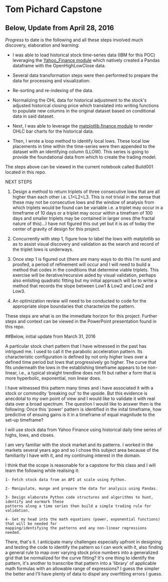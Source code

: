 # Tom Pichard Capstone

## Below, Update from April 28, 2016

_Progress_ to date is the following and all these steps involved much discovery, elaboration and learning:

* I was able to load historical stock time-series data (IBM for this POC) leveraging the [Yahoo_Finance module]( https://pypi.python.org/pypi/yahoo-finance/1.2.1#usage-examples) which natively created a Pandas dataframe with the OpenHighLowClose data.

* Several data transformation steps were then performed to prepare the data for processing and visualization:
 * Re-sorting and re-indexing of the data.
 * Normalizing the OHL data for historical adjustment to the stock's adjusted historical closing price which translated into writing functions to populate new columns in the original dataset based on conditional data in said dataset.

* Next, I was able to leverage the [matplotlib.finance module](http://matplotlib.org/api/finance_api.html) to render OHLC bar charts for the historical data.

* Then, I wrote a loop method to identify local lows. These local low placements in time within the time-series were then appended to the dataset with an identifying column (LLOW). This series is going to provide the foundational data from which to create the trading model.

The steps above can be viewed in the current notebook called Build001 located in this repo. 

NEXT STEPS

1. Design a method to return triplets of three consecutive lows that are all higher than each other i.e. L1<L2<L3. This is not trivial in the sense that these may not be consecutive lows and the window of analysis from which triplets would be found can be variable i.e. a triplet may occur in a timeframe of 10 days or a triplet may occur within a timefram of 100 days and smaller triplets may be contained in larger ones (the fractal nature of this)...I have not figured this out yet but it is as of today the center of gravity of design for this project.

2. Concurrently with step 1, figure how to label the lows with matplotlib so as to assist visual discovery and validation as the search and record of the triplet lows is underways.

3. Once step 1 is figured out (there are many ways to do this I'm sure) and proofed, a period of refinement will occur and I will need to build a method that codes in the conditions that determine viable triplets. This exercise will be iterative/recursive aided by visual validation, perhaps also enlisting quadratic fitting but my initial approach will be to write a method that records the slope between Low1 & Low2 and Low2 and Low3.
 
4. An optimization review will need to be conducted to code for the appropriate slope boundaries that characterize the pattern.

These steps are what is on the immediate horizon for this project. Further steps and context can be viewed in the PowerPoint presentation found in this repo. 


##Below, initial update from March 31, 2016

A particular stock chart pattern that I have witnessed in the past has intrigued me. I used to call it the parabolic acceleration pattern. Its characteristic configuration is defined by not only higher lows over a defined time period but lows that progressively go higher. The curve that fits underneath the lows in the establishing timeframe appears to be non- linear, i.e., a typical straight trendline does not fit but rather a form that is more  hyperbolic, exponential, non linear does.

I have witnessed this pattern many times and i have associated it with a stock or commodity 'breaking out' to the upside. But this evidence is anecdotal to my own point of view and I would like to validate it with real data over a broad spectrum. The question I would like to answer then is the following: Once this 'power' pattern is identified in the inital timeframe, how predictive of ensuing gains is it in a timeframe of equal magnitude to the set-up timeframe?

I will use stock data from Yahoo Finance using historical daily time series of highs, lows, and closes.

I am very familiar with the stock market and its patterns. I worked in the markets several years ago and so I chose this subject area because of the familiarity I have with it, and my continuing interest in the domain.

I think that the scope is reasonable for a capstone for this class and I will learn the following while realising it:

	1- Fetch stock data from an API at scale using Python.

	2- Manipulate, munge and prepare the data for analysis using Pandas.

	3- Design elaborate Python code structures and algorithms to hunt, identify and earmark these
	patterns along a time series then build a simple trading rule for validation.

	4- Get my head into the math equations (power, exponential functions) that will be needed for
	mapping/identifying the patterns and any non-linear regressions needed.

There, that's it. I anticipate many challenges especially upfront in designing and testing the code to identify the pattern so I can work with it, also finding a general rule to map over varying stock price numbers into a generalized grid that be normalized for the curve fitting? It's one thing to identify the pattern, it's another to transcribe that pattern into a 'library' of applicable math formulas with an allowable range of expressions? I guess the simpler the better and I'll have plenty of data to dispel any overfitting errors I guess.


	

